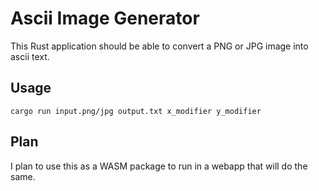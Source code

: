 # Ascii Image Generator

This Rust application should be able to convert a PNG or JPG image into ascii text. 

## Usage
```
cargo run input.png/jpg output.txt x_modifier y_modifier
```

## Plan
I plan to use this as a WASM package to run in a webapp that will do the same.